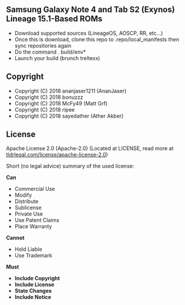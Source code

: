 ## Samsung Galaxy Note 4 and Tab S2 (Exynos) Lineage 15.1-Based ROMs

* Download supported sources (LineageOS, AOSCP, RR, etc...)
* Once this is download, clone this repo to .repo/local_manifests then sync repositories again
* Do the command . build/env*
* Launch your build (brunch treltexx)

## Copyright

* Copyright (C) 2018 ananjaser1211 (AnanJaser)
* Copyright (C) 2018 bonuzzz	
* Copyright (C) 2018 McFy49 (Matt Grf)
* Copyright (C) 2018 ripee
* Copyright (C) 2018 sayedather (Ather Akber)

## License
Apache License 2.0 (Apache-2.0) (Located at LICENSE, read more at [tldrlegal.com/license/apache-license-2.0](https://tldrlegal.com/license/apache-license-2.0-%28apache-2.0%29))

Short (no legal advice) summary of the used license:


**Can**

 * Commercial Use
 * Modify
 * Distribute
 * Sublicense
 * Private Use
 * Use Patent Claims
 * Place Warranty
 

**Cannot**

 * Hold Liable
 * Use Trademark 


**Must**

 * **Include Copyright**
 * **Include License**
 * **State Changes**
 * **Include Notice**
